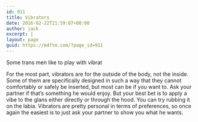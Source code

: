 ```yaml
---
id: 911
title: Vibrators
date: 2016-02-22T21:59:07+00:00
author: jack
excerpt: |
layout: page
guid: https://m4ftm.com/?page_id=911
---
```

Some trans men like to play with vibrat

For the most part, vibrators are for the outside of the body, not the inside. Some of them are specifically designed in such a way that they cannot comfortably or safely be inserted, but most can be if you want to. Ask your partner if that&#8217;s something he would enjoy. But your best bet is to apply a vibe to the glans either directly or through the hood. You can try rubbing it on the labia. Vibrators are pretty personal in terms of preferences, so once again the easiest is to just ask your partner to show you what he wants.

&nbsp;